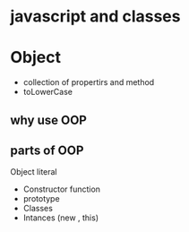 # javascript and classes

# Object
- collection of propertirs and method
- toLowerCase
## why use OOP
## parts of OOP
Object literal

- Constructor function
- prototype
- Classes
- Intances (new , this)
